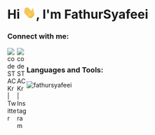 <h1>Hi <img src="https://raw.githubusercontent.com/ABSphreak/ABSphreak/master/gifs/Hi.gif" width="30px">, I'm FathurSyafeei</h1>

<!-- [![Typing SVG](https://readme-typing-svg.herokuapp.com?font=monospace&color=2c384a&ize=30&width=600&lines=A+student+associate's+degree+Informatics+Engineering)](https://git.io/typing-svg)

- 🔬 I'm currently studying informatics engineering at the University of North Sumatra
- 🎮 I'm interested in game development.
- 🎯 2021 Goals: Can develop themselves better than the previous year 🔥
- 📪 How to reach me: **mufatraba@gmail.com** -->

### Connect with me:
[<img align="left" alt="codeSTACKr | Twitter" width="22px" src="https://raw.githubusercontent.com/rahuldkjain/github-profile-readme-generator/master/src/images/icons/Social/twitter.svg" />][twitter]
[<img align="left" alt="codeSTACKr | Instagram" width="22px" src="https://raw.githubusercontent.com/rahuldkjain/github-profile-readme-generator/master/src/images/icons/Social/instagram.svg" />][instagram]
<br>
### Languages and Tools:
<p><img align="left" src="https://github-readme-stats.vercel.app/api/top-langs?username=fathursyafeei&show_icons=true&locale=en&layout=compact" alt="fathursyafeei" /></p>






[twitter]: https://twitter.com/BancinF
[instagram]: https://www.instagram.com/fathursyafeei/
